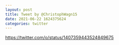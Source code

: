 ```yaml
--- 
layout: post 
title: Tweet by @ChristophWagn15 
date: 2021-06-22 1624375624 
categories: twitter 
--- 
```

https://twitter.com/o/status/1407359443524849675